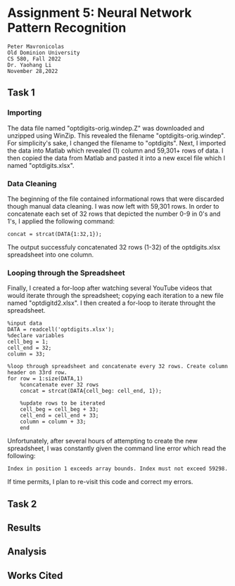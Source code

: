 # Assignment 5: Neural Network Pattern Recognition

    Peter Mavronicolas
    Old Dominion University
    CS 580, Fall 2022
    Dr. Yaohang Li
    November 28,2022

## Task 1
### Importing
The data file named "optdigits-orig.windep.Z" was downloaded and unzipped using WinZip. This revealed the filename 
"optdigits-orig.windep". For simplicity's sake, I changed the filename to "optdigits". Next, I 
imported the data into Matlab which revealed (1) column and 59,301+ rows of data. I then copied the data from 
Matlab and pasted it into a new excel file which I named "optdigits.xlsx".

### Data Cleaning
The beginning of the file contained informational rows that were discarded though manual data cleaning. I was now 
left with 59,301 rows. In order to concatenate each set of 32 rows that depicted the number 0-9 in 0's and 1's, I
applied the following command:
```commandline
concat = strcat(DATA{1:32,1});
```
The output successfuly concatenated 32 rows (1-32) of the optdigits.xlsx spreadsheet into one column.

### Looping through the Spreadsheet
Finally, I created a for-loop after watching several YouTube videos that would iterate through the spreadsheet;
copying each iteration to a new file named "optdigitd2.xlsx". I then created a for-loop to iterate throught the spreadsheet. 
```commandline
%input data
DATA = readcell('optdigits.xlsx');
%declare variables
cell_beg = 1;
cell_end = 32;
column = 33;

%loop through spreadsheet and concatenate every 32 rows. Create column header on 33rd row.
for row = 1:size(DATA,1)
    %concatenate ever 32 rows
    concat = strcat(DATA{cell_beg: cell_end, 1});
    
    %update rows to be iterated
    cell_beg = cell_beg + 33;
    cell_end = cell_end + 33;
    column = column + 33;
    end
```

Unfortunately, after several hours of attempting to
create the new spreadsheet, I was constantly given the command line error which read the following:
```commandline
Index in position 1 exceeds array bounds. Index must not exceed 59298.
```
If time permits, I plan to re-visit this code and correct my errors.

## Task 2

## Results

## Analysis

## Works Cited